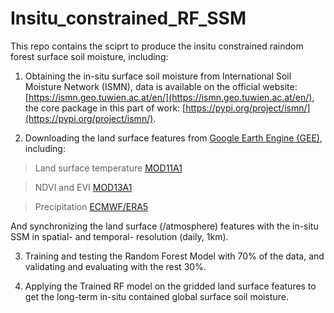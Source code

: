 # Insitu_constrained_RF_SSM
This repo contains the sciprt to produce the insitu constrained raindom forest surface soil moisture, including:

1. Obtaining the in-situ surface soil moisture from International Soil Moisture Network (ISMN), data is available on the official website: [https://ismn.geo.tuwien.ac.at/en/](https://ismn.geo.tuwien.ac.at/en/), the core package in this part of work: [https://pypi.org/project/ismn/](https://pypi.org/project/ismn/).

2. Downloading the land surface features from [Google Earth Engine (GEE)](http://code.earthengine.google.com/), including: 
> Land surface temperature [MOD11A1](https://developers.google.com/earth-engine/datasets/catalog/MODIS_006_MOD11A1)

> NDVI and EVI [MOD13A1](https://developers.google.com/earth-engine/datasets/catalog/MODIS_006_MOD13A1)

> Precipitation [ECMWF/ERA5](https://developers.google.com/earth-engine/datasets/catalog/ECMWF_ERA5_DAILY)

And synchronizing the land surface (/atmosphere) features with the in-situ SSM in spatial- and temporal- resolution (daily, 1km).

3. Training and testing the Random Forest Model with 70% of the data, and validating and evaluating with the rest 30%.

4. Applying the Trained RF model on the gridded land surface features to get the long-term in-situ contained global surface soil moisture.
